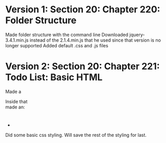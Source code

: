 # Version 1: Section 20: Chapter 220: Folder Structure
   Made folder structure with the command line
   Downloaded jquery-3.4.1.min.js instead of the 2.1.4.min.js that he used since
      that version is no longer supported
   Added default .css and .js files

# Version 2: Section 20: Chapter 221: Todo List: Basic HTML
   Made a <div></div>
   Inside that <div> made an:
      <h1></h1>
      <ul>
         <li> <span></span> </li>
      </ul>
   Did some basic css styling. Will save the rest of the styling for last.
